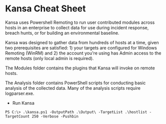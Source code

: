 # Kansa Cheat Sheet

Kansa uses Powershell Remoting to run user contributed modules across hosts in an enterprise to collect data for use during incident response, breach hunts, or for building an environmental baseline.

Kansa was designed to gather data from hundreds of hosts at a time, given two prerequisites are satisfied: 1) your targets are configured for Windows Remoting (WinRM) and 2) the account you're using has Admin access to the remote hosts (only local admin is required).

The Modules folder contains the plugins that Kansa will invoke on remote hosts.

The Analysis folder contains PowerShell scripts for conducting basic analysis of the collected data. Many of the analysis scripts require logparser.exe.

- Run Kansa

```
PS C:\> .\kansa.ps1 -OutputPath .\Output\ -TargetList .\hostlist -TargetCount 250 -Verbose -Pushbin
```
